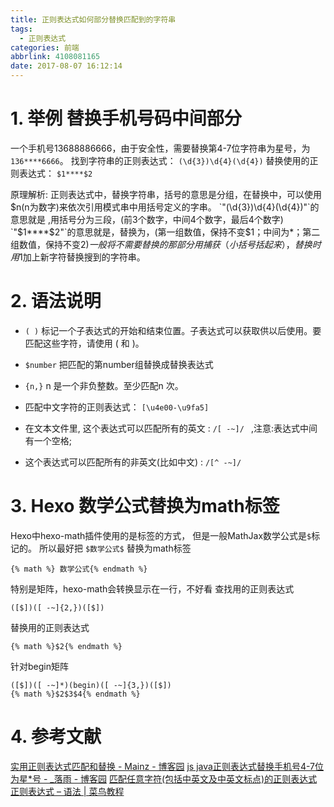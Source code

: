 ```yaml
---
title: 正则表达式如何部分替换匹配到的字符串
tags:
  - 正则表达式
categories: 前端
abbrlink: 4108081165
date: 2017-08-07 16:12:14
---
```


<!-- toc -->
<!-- more -->
# 1. 举例 替换手机号码中间部分

一个手机号13688886666，由于安全性，需要替换第4-7位字符串为星号，为`136****6666`。
找到字符串的正则表达式： `(\d{3})\d{4}(\d{4})`
替换使用的正则表达式： `$1****$2`

原理解析:
正则表达式中，替换字符串，括号的意思是分组，在替换中，可以使用$n(n为数字)来依次引用模式串中用括号定义的字串。
`"(\d{3})\d{4}(\d{4})"`的意思就是 ,用括号分为三段，(前3个数字，中间4个数字，最后4个数字)
`"$1****$2"`的意思就是，替换为，(第一组数值，保持不变$1；中间为*；第二组数值，保持不变$2)
一般将不需要替换的那部分用捕获（小括号括起来），替换时用$1加上新字符替换搜到的字符串。

# 2. 语法说明

- `( )`	标记一个子表达式的开始和结束位置。子表达式可以获取供以后使用。要匹配这些字符，请使用 \( 和 \)。
- `$number`	把匹配的第number组替换成替换表达式
- `{n,}`	n 是一个非负整数。至少匹配n 次。
- 匹配中文字符的正则表达式： `[\u4e00-\u9fa5]`

- 在文本文件里, 这个表达式可以匹配所有的英文 : `/[ -~]/ ` ,注意:表达式中间有一个空格;

- 这个表达式可以匹配所有的非英文(比如中文) : `/[^ -~]/ `

# 3. Hexo 数学公式替换为math标签

Hexo中hexo-math插件使用的是标签的方式， 但是一般MathJax数学公式是`$`标记的。
所以最好把 `$数学公式$` 替换为math标签
```
{% math %} 数学公式{% endmath %}
```
特别是矩阵，hexo-math会转换显示在一行，不好看
查找用的正则表达式

```
([$])([ -~]{2,})([$])
```

替换用的正则表达式

```
{% math %}$2{% endmath %}
```

针对begin矩阵

```
([$])([ -~]*)(begin)([ -~]{3,})([$])
{% math %}$2$3$4{% endmath %}
```


# 4. 参考文献
[实用正则表达式匹配和替换 - Mainz - 博客园](http://www.cnblogs.com/Mainz/archive/2009/03/14/1411359.html)
[js java正则表达式替换手机号4-7位为星*号 - _落雨 - 博客园](http://www.cnblogs.com/ae6623/p/4757099.html)
[匹配任意字符(包括中英文及中英文标点)的正则表达式 ](http://blog.csdn.net/love_legain/article/details/68488724)
[正则表达式 &#8211; 语法 | 菜鸟教程](http://www.runoob.com/regexp/regexp-syntax.html)
